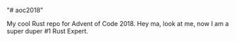 "# aoc2018" 

My cool Rust repo for Advent of Code 2018. Hey ma, look at me, now I am a super duper #1 Rust Expert.
